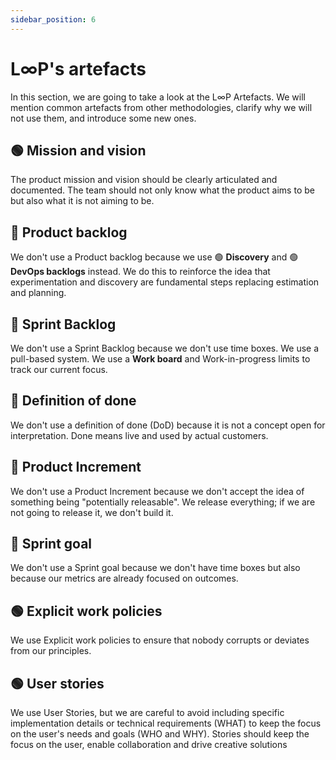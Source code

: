 ```yaml
---
sidebar_position: 6
---
```


# L∞P's artefacts

In this section, we are going to take a look at the L∞P Artefacts. We will mention common artefacts from other methodologies, clarify why we will not use them, and introduce some new ones.

## 🟢 Mission and vision
The product mission and vision should be clearly articulated and documented. The team should not only know what the product aims to be but also what it is not aiming to be.

## 🔴 Product backlog
We don't use a Product backlog because we use 🟢 **Discovery** and 🟢 **DevOps backlogs** instead. We do this to reinforce the idea that experimentation and discovery are fundamental steps replacing estimation and planning.

## 🔴 Sprint Backlog
We don't use a Sprint Backlog because we don't use time boxes. We use a pull-based system. We use a **Work board** and Work-in-progress limits to track our current focus.

## 🔴 Definition of done
We don't use a  definition of done (DoD)  because it is not a concept open for interpretation. Done means live and used by actual customers.

## 🔴 Product Increment
We don't use a  Product Increment because we don't accept the idea of something being "potentially releasable". We release everything; if we are not going to release it, we don't build it.

## 🔴 Sprint goal
We don't use a Sprint goal because we don't have time boxes but also because our metrics are already focused on outcomes.

## 🟢 Explicit work policies
We use Explicit work policies to ensure that nobody corrupts or deviates from our principles.

## 🟢 User stories
We use User Stories, but we are careful to avoid including specific implementation details or technical requirements (WHAT) to keep the focus on the user's needs and goals (WHO and WHY). Stories should keep the focus on the user, enable collaboration and drive creative solutions
